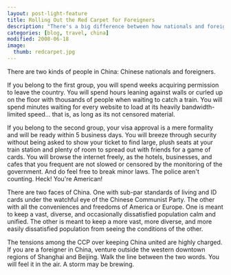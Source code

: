 ```yaml
---
layout: post-light-feature
title: Rolling Out the Red Carpet for Foreigners
description: "There's a big difference between how nationals and foreigners are treated in China."
categories: [blog, travel, china]
modified: 2008-06-18
image:
  thumb: redcarpet.jpg
---
```

There are two kinds of people in China: Chinese nationals and foreigners.

If you belong to the first group, you will spend weeks acquiring permission to leave the country. You will spend hours leaning against walls or curled up on the floor with thousands of people when waiting to catch a train. You will spend minutes waiting for every website to load at its heavily bandwidth-limited speed... that is, as long as its not censored material.

If you belong to the second group, your visa approval is a mere formality and will be ready within 5 business days. You will breeze through security without being asked to show your ticket to find large, plush seats at your train station and plenty of room to spread out with friends for a game of cards. You will browse the internet freely, as the hotels, businesses, and cafes that you frequent are not slowed or censored by the monitoring of the government. And do feel free to break minor laws. The police aren't counting. Heck! You're American!

There are two faces of China. One with sub-par standards of living and ID cards under the watchful eye of the Chinese Communist Party. The other with all the conveniences and freedoms of America or Europe. One is meant to keep a vast, diverse, and occasionally dissatisfied population calm and unified. The other is meant to keep a more vast, more diverse, and more easily dissatisfied population from seeing the conditions of the other.

The tensions among the CCP over keeping China united are highly charged. If you are a foreigner in China, venture outside the western downtown regions of Shanghai and Beijing. Walk the line between the two words. You will feel it in the air. A storm may be brewing.
